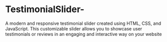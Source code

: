 # TestimonialSlider-
A modern and responsive testimonial slider created using HTML, CSS, and JavaScript. This customizable slider allows you to showcase user testimonials or reviews in an engaging and interactive way on your website
